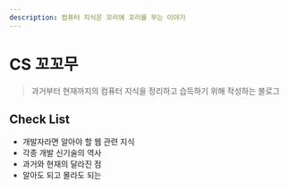 ```yaml
---
description: 컴퓨터 지식은 꼬리에 꼬리를 무는 이야기
---
```


# CS 꼬꼬무

> 과거부터 현재까지의 컴퓨터 지식을 정리하고 습득하기 위해 작성하는 블로그

## Check List

* 개발자라면 알아야 할 웹 관련 지식
* 각종 개발 신기술의 역사
* 과거와 현재의 달라진 점
* 알아도 되고 몰라도 되는 

